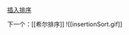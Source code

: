 [插入排序](file:///F:/Unity%E5%AD%A6%E4%B9%A0/C#\%E7%AE%97%E6%B3%95%E7%BB%83%E4%B9%A0\%E7%AE%97%E6%B3%95%E9%A2%98\%E6%8F%92%E5%85%A5%E6%8E%92%E5%BA%8F\Program.cs)

下一个：[[希尔排序]]
![[insertionSort.gif]]

